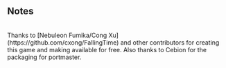## Notes
<br/>
Thanks to [Nebuleon Fumika/Cong Xu](https://github.com/cxong/FallingTime) and other contributors for creating this game and making available for free. Also thanks to Cebion for the packaging for portmaster.
<br/>
